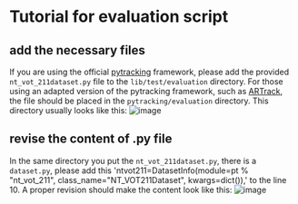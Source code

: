 # Tutorial for evaluation script
## add the necessary files
If you are using the official [pytracking](https://github.com/visionml/pytracking/tree/master) framework, please add the provided `nt_vot_211dataset.py` file to the `lib/test/evaluation` directory. For those using an adapted version of the pytracking framework, such as [ARTrack](https://github.com/MIV-XJTU/ARTrack), the file should be placed in the `pytracking/evaluation` directory. This directory usually looks like this:
![image](https://github.com/user-attachments/assets/8bf7bbab-360c-4d6d-8707-291df8d403e1)

## revise the content of .py file
In the same directory you put the `nt_vot_211dataset.py`, there is a `dataset.py`, please add this 'ntvot211=DatasetInfo(module=pt % "nt_vot_211", class_name="NT_VOT211Dataset", kwargs=dict()),' to the line 10. A proper revision should make the content look like this:
![image](https://github.com/user-attachments/assets/0398cc28-d59b-4581-a1bc-9983fc158e74)

